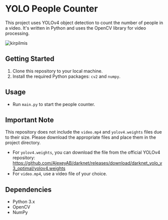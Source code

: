 # YOLO People Counter

This project uses YOLOv4 object detection to count the number of people in a video. It's written in Python and uses the OpenCV library for video processing.

![kirpilmis](https://user-images.githubusercontent.com/58664122/227340832-91f976ca-f38c-409a-b483-3db803fe9bbd.gif)

## Getting Started

1. Clone this repository to your local machine.
2. Install the required Python packages: `cv2` and `numpy`.

## Usage

- Run `main.py` to start the people counter.

## Important Note

This repository does not include the `video.mp4` and `yolov4.weights` files due to their size. Please download the appropriate files and place them in the project directory.

- For `yolov4.weights`, you can download the file from the official YOLOv4 repository: https://github.com/AlexeyAB/darknet/releases/download/darknet_yolo_v3_optimal/yolov4.weights
- For `video.mp4`, use a video file of your choice.

## Dependencies

- Python 3.x
- OpenCV
- NumPy
